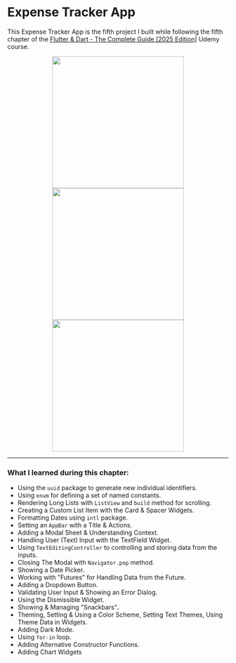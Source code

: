 # Expense Tracker App

This Expense Tracker App is the fifth project I built while following the fifth chapter of the [Flutter &amp; Dart - The Complete Guide [2025 Edition]](https://www.udemy.com/course/learn-flutter-dart-to-build-ios-android-apps/) Udemy course.

<p align="center">
  <img src="" alt="" width="300"/>
  <img src="" alt="" width="300"/>
  <img src="" alt="" width="300"/>
</p>

---

### What I learned during this chapter:

- Using the `uuid` package to generate new individual identifiers.
- Using `enum` for defining a set of named constants.
- Rendering Long Lists with `ListView` and `build` method for scrolling.
- Creating a Custom List Item with the Card & Spacer Widgets.
- Formatting Dates using `intl` package.
- Setting an `AppBar` with a Title & Actions.
- Adding a Modal Sheet & Understanding Context.
- Handling User (Text) Input with the TextField Widget.
- Using `TextEditingController` to controlling and storing data from the inputs.
- Closing The Modal with `Navigator.pop` method.
- Showing a Date Picker.
- Working with "Futures" for Handling Data from the Future.
- Adding a Dropdown Button.
- Validating User Input & Showing an Error Dialog.
- Using the Dismissible Widget.
- Showing & Managing "Snackbars"**.**
- Theming, Setting & Using a Color Scheme, Setting Text Themes, Using Theme Data in Widgets.
- Adding Dark Mode.
- Using `for-in` loop.
- Adding Alternative Constructor Functions.
- Adding Chart Widgets
